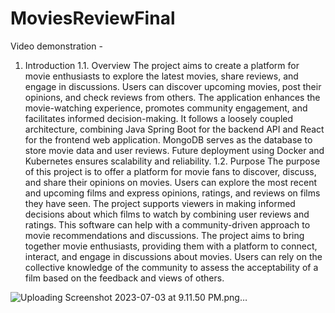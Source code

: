 # MoviesReviewFinal
Video demonstration - 

1. Introduction
1.1. Overview
The project aims to create a platform for movie enthusiasts to explore the latest movies, share reviews, and engage in discussions. Users can discover upcoming movies, post their opinions, and check reviews from others. The application enhances the movie-watching experience, promotes community engagement, and facilitates informed decision-making.
It follows a loosely coupled architecture, combining Java Spring Boot for the backend API and React for the frontend web application. MongoDB serves as the database to store movie data and user reviews. Future deployment using Docker and Kubernetes ensures scalability and reliability.
1.2. Purpose
The purpose of this project is to offer a platform for movie fans to discover, discuss, and share their opinions on movies. Users can explore the most recent and upcoming films and express opinions, ratings, and reviews on films they have seen. The project supports viewers in making informed decisions about which films to watch by combining user reviews and ratings. This software can help with a community-driven approach to movie recommendations and discussions.
The project aims to bring together movie enthusiasts, providing them with a platform to connect, interact, and engage in discussions about movies. Users can rely on the collective knowledge of the community to assess the acceptability of a film based on the feedback and views of others.


![Uploading Screenshot 2023-07-03 at 9.11.50 PM.png…]()
